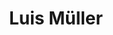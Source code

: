 ---
layout: page
title: Luis Müller
email: luis.mueller@cs.rwth-aachen.de
email_vis: luis[dot]mueller[at]cs[dot]rwth-aachen[dot]de
description: I’m interested in studying the capabilities and limitations of general-purpose machine learning architectures in the context of graph learning. My current research focus is on deriving a principled understanding of graph transformers and their potential benefits over GNNs.
room: 214
importance: 2
category: PhD Candidates
github: luis-mueller
redirect: https://luis-mueller.github.io/
---